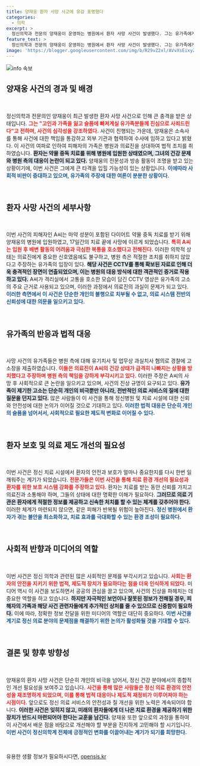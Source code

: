 ```yaml
---
title: 양재웅 환자 사망 사고에 유감 표명했다
categories:
  - 의학
excerpt: >
  정신의학과 전문의 양재웅이 운영하는 병원에서 환자 사망 사건이 발생했다. 그는 유가족에게 진심 어린 사죄와 사건 수사에 적극 협조할 것이라고 밝혔다. 이런 비극적인 소식에 대중의 시선이 집중되면서, 그의 결혼 소식에도 악플이 쏟아지고 있다.
feature_text: >
  정신의학과 전문의 양재웅이 운영하는 병원에서 환자 사망 사건이 발생했다. 그는 유가족에게 진심 어린 사죄와 사건 수사에 적극 협조할 것이라고 밝혔다. 이런 비극적인 소식에 대중의 시선이 집중되면서, 그의 결혼 소식에도 악플이 쏟아지고 있다.
image: 'https://blogger.googleusercontent.com/img/b/R29vZ2xl/AVvXsEixyZcFfHzMRdzZMjFBmAUKJYCLCGyLL1o632UiGVXcaFdKo_bkvkuCioo0uUKlGfBVcT3P84aROyZIXSBEx3Aw5nCQ3pTgDom1WDC4m8eifvWiAmWEEVb4x6G_l8C0QH225ldMjyaFvpxGEBGNO37VmDTDMHGhJPq73UglMfDca1-0aw/s1600/blogspot.png'
---
```


<p><img src="https://blogger.googleusercontent.com/img/b/R29vZ2xl/AVvXsEixyZcFfHzMRdzZMjFBmAUKJYCLCGyLL1o632UiGVXcaFdKo_bkvkuCioo0uUKlGfBVcT3P84aROyZIXSBEx3Aw5nCQ3pTgDom1WDC4m8eifvWiAmWEEVb4x6G_l8C0QH225ldMjyaFvpxGEBGNO37VmDTDMHGhJPq73UglMfDca1-0aw/s1600/blogspot.png" alt="info 속보" /></p>

<h2 data-ke-size="size26">양재웅 사건의 경과 및 배경</h2>

<p data-ke-size="size16">&nbsp;</p>

<p>정신의학과 전문의인 양재웅이 최근 발생한 환자 사망 사건으로 인해 큰 충격을 받은 상태입니다. <b><span style="color: #ee2323;">그는 "고인과 가족을 잃고 슬픔에 빠져계실 유가족분들께 진심으로 사죄드린다"고 전하며, 사건의 심각성을 강조하였다.</span></b> 사건이 진행되는 가운데, 양재웅은 소속사를 통해 사건에 대한 책임을 통감하고 외부 기관과 협력하여 수사에 임하고 있다고 밝혔다. 이 사건의 여파로 인하여 피해자의 가족은 병원과 의료진을 상대하여 법적 조치를 취하였습니다. <b><span style="background-color: #21538527;">환자는 약물 중독 치료를 위해 병원에 입원한 상태였으며, 그녀의 건강 문제와 병원 측의 대응이 논란이 되고 있다.</span></b> 양재웅의 전문성과 방송 활동이 조명을 받고 있는 상황이기에, 이번 사건은 그에게 큰 타격을 입힐 가능성이 있는 상황입니다. <b><span style="color: #1a5490;">이에따라 사회적 비판이 증대하고 있으며, 유가족의 주장에 대한 여론이 분분한 상황이다.</span></b></p>

<p data-ke-size="size16">&nbsp;</p>

<h2 data-ke-size="size26">환자 사망 사건의 세부사항</h2>

<p data-ke-size="size16">&nbsp;</p>

<p>이번 사건의 피해자인 A씨는 마약 성분이 포함된 다이어트 약물 중독 치료를 받기 위해 양재웅의 병원에 입원하였고, 17일간의 치료 끝에 사망에 이르게 되었습니다. <b><span style="color: #ee2323;">특히 A씨는 입원 후 배변 활동의 어려움과 극심한 복통을 호소했다고 전해진다.</span></b> 이러한 의학적 상태는 의료진에게 중요한 신호였음에도 불구하고, 병원 측은 적절한 조치를 취하지 않았다고 주장하는 유가족의 입장이 있다. <b><span style="background-color: #21538527;">해당 사건은 CCTV를 통해 확보된 자료로 인해 더욱 충격적인 장면이 연출되었으며, 이는 병원의 대응 방식에 대한 객관적인 증거로 작용하고 있다.</span></b> A씨가 격리실에서 고통을 호소한 모습이 담긴 CCTV 영상은 유가족의 고소의 주요 근거로 사용되고 있으며, 이러한 과정에서 의료진의 과실이 문제가 되고 있다. <b><span style="color: #1a5490;">이러한 측면에서 이 사건은 단순한 개인의 불행으로 치부될 수 없고, 의료 시스템 전반의 신뢰성에 대한 의문을 일으키고 있다.</span></b></p>

<p data-ke-size="size16">&nbsp;</p>

<h2 data-ke-size="size26">유가족의 반응과 법적 대응</h2>

<p data-ke-size="size16">&nbsp;</p>

<p>사망 사건의 유가족들은 병원 측에 대해 유기치사 및 업무상 과실치사 혐의로 경찰에 고소장을 제출하였습니다. <b><span style="color: #ee2323;">이들은 의료진이 A씨의 건강 상태가 급격히 나빠지는 상황을 방치했다고 주장하며 병원 측의 책임을 강하게 부각시키고 있다.</span></b> 이러한 주장은 A씨의 사망 후 사회적으로 큰 논란을 일으키고 있으며, 사건의 진상 규명이 요구되고 있다. <b><span style="background-color: #21538527;">유가족이 제기한 고소는 단순히 개인의 비극뿐만 아니라, 전반적인 의료 서비스의 질에 대한 질문을 던지고 있다.</span></b> 많은 사람들이 이 사건을 통해 정신병원 및 치료 시설에 대한 신뢰와 안전성에 대한 논의가 이어질 것으로 기대하고 있다. <b><span style="color: #1a5490;">이러한 법적 대응은 단순히 개인의 슬픔을 넘어서서, 사회적으로 필요한 제도적 변화로 이어질 수 있다.</span></b></p>

<p data-ke-size="size16">&nbsp;</p>

<h2 data-ke-size="size26">환자 보호 및 의료 제도 개선의 필요성</h2>

<p data-ke-size="size16">&nbsp;</p>

<p>이번 사건은 정신 치료 시설에서 환자의 안전과 보호가 얼마나 중요한지를 다시 한번 일깨워주는 계기가 되었습니다. <b><span style="color: #ee2323;">전문가들은 이번 사건을 통해 치료 환경 개선의 필요성과 환자를 위한 보호 시스템 강화를 주장하고 있다.</span></b> 환자는 치료를 받는 동안 신뢰를 가지고 의료진과 소통해야 하며, 그들의 상태에 대한 명확한 이해가 필요하다. <b><span style="background-color: #21538527;">그러므로 의료 기관은 환자에게 적절한 정보를 제공하고 신속한 처치를 할 수 있는 체계를 갖추어야 한다.</span></b> 이러한 체계가 마련되지 않으면, 같은 피해가 반복될 위험이 높아진다. <b><span style="color: #1a5490;">정신 병원에서 환자가 겪는 불안을 최소화하고, 치료 효과를 극대화할 수 있는 환경 조성이 필요하다.</span></b></p>

<p data-ke-size="size16">&nbsp;</p>

<h2 data-ke-size="size26">사회적 반향과 미디어의 역할</h2>

<p data-ke-size="size16">&nbsp;</p>

<p>이번 사건은 정신 의학과 관련된 많은 사회적인 문제를 부각시키고 있습니다. <b><span style="color: #ee2323;">사회는 환자의 안전을 지키기 위한 법적, 제도적 장치가 필요하다는 점을 더욱 인식하게 되었다.</span></b> 미디어 역시 이 사건을 보도하면서 공공의 관심을 끌고 있으며, 사건의 진상을 파헤치는 데 중요한 역할을 하고 있습니다. <b><span style="background-color: #21538527;">하지만 자극적인 보언이나 잘못된 정보가 전해질 경우, 피해자의 가족과 해당 사건 관련자들에게 추가적인 상처를 줄 수 있으므로 신중함이 필요하다.</span></b> 이에 따라, 정확한 정보 전달을 위한 미디어의 역할은 대단히 중요하다. <b><span style="color: #1a5490;">이번 사건을 계기로 정신 의료 분야의 문제점을 해결하기 위한 논의가 활성화될 것을 기대할 수 있다.</span></b></p>

<p data-ke-size="size16">&nbsp;</p>

<h2 data-ke-size="size26">결론 및 향후 방향성</h2>

<p data-ke-size="size16">&nbsp;</p>

<p>양재웅의 환자 사망 사건은 단순히 개인의 비극을 넘어서, 정신 건강 분야에서의 종합적인 개선 필요성을 보여주고 있습니다. <b><span style="color: #ee2323;">사건을 통해 많은 사람들은 정신 의료 환경의 안전성을 재조명하게 되었으며, 이를 통해 법적 대응이나 제도적 재정비가 이루어져야 하는 시점이다.</span></b> 앞으로도 정신 의료 서비스의 안전성과 질 개선을 위한 노력은 계속되어야 합니다. <b><span style="background-color: #21538527;">이러한 사건은 잊히지 않고, 미래의 환자들에게 더 나은 치료 환경을 제공하기 위한 장치가 반드시 마련되어야 한다는 교훈을 남긴다.</span></b> 양재웅 또한 앞으로의 과정을 통하여 이 사건에서 배운 점을 바탕으로 개선해야 할 부분을 진지하게 고민해야 할 시기입니다. <b><span style="color: #1a5490;">이번 사건이 정신의학계 전체에 긍정적인 변화를 이끌어내는 계기가 되기를 희망한다.</span></b></p>

<p data-ke-size="size16">&nbsp;</p>
유용한 생활 정보가 필요하시다면, <a href="https://opensis.kr" rel="dofollow">opensis.kr</a>


